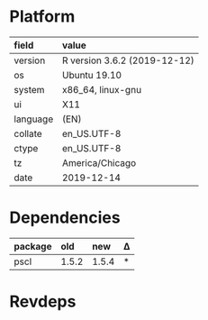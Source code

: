 # Platform

|field    |value                        |
|:--------|:----------------------------|
|version  |R version 3.6.2 (2019-12-12) |
|os       |Ubuntu 19.10                 |
|system   |x86_64, linux-gnu            |
|ui       |X11                          |
|language |(EN)                         |
|collate  |en_US.UTF-8                  |
|ctype    |en_US.UTF-8                  |
|tz       |America/Chicago              |
|date     |2019-12-14                   |

# Dependencies

|package |old   |new   |Δ  |
|:-------|:-----|:-----|:--|
|pscl    |1.5.2 |1.5.4 |*  |

# Revdeps

